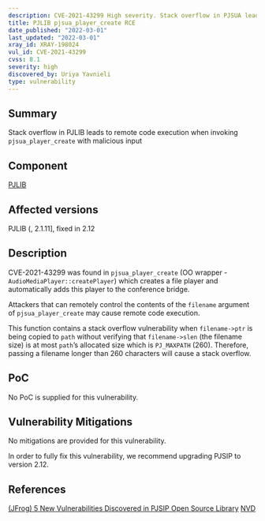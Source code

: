 ```yaml
---
description: CVE-2021-43299 High severity. Stack overflow in PJSUA leads to remote code execution
title: PJLIB pjsua_player_create RCE
date_published: "2022-03-01"
last_updated: "2022-03-01"
xray_id: XRAY-198024
vul_id: CVE-2021-43299
cvss: 8.1
severity: high
discovered_by: Uriya Yavnieli
type: vulnerability
---
```

## Summary
Stack overflow in PJLIB leads to remote code execution when invoking `pjsua_player_create` with malicious input

## Component

[PJLIB](https://www.pjsip.org/pjlib/docs/html/)

## Affected versions

PJLIB (, 2.1.11], fixed in 2.12

## Description

CVE-2021-43299 was found in `pjsua_player_create` (OO wrapper - `AudioMediaPlayer::createPlayer`) which creates a file player and automatically adds this player to the conference bridge. 

Attackers that can remotely control the contents of the `filename` argument of `pjsua_player_create` may cause remote code execution.

This function contains a stack overflow vulnerability when `filename->ptr` is being copied to `path` without verifying that `filename->slen` (the filename size) is at most `path`’s allocated size which is `PJ_MAXPATH` (260). Therefore, passing a filename longer than 260 characters will cause a stack overflow.

## PoC

No PoC is supplied for this vulnerability.

## Vulnerability Mitigations

No mitigations are provided for this vulnerability.

In order to fully fix this vulnerability, we recommend upgrading PJSIP to version 2.12.

## References

[(JFrog) 5 New Vulnerabilities Discovered in PJSIP Open Source Library](https://jfrog.com/blog/jfrog-discloses-5-memory-corruption-vulnerabilities-in-pjsip-a-popular-multimedia-library/)
[NVD](https://nvd.nist.gov/vuln/detail/CVE-2021-43299)